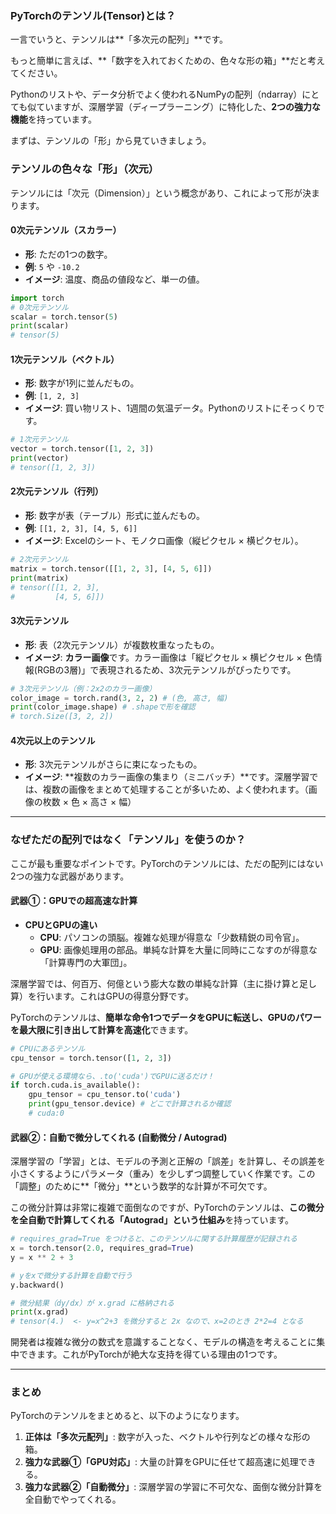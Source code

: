 

### PyTorchのテンソル(Tensor)とは？

一言でいうと、テンソルは**「多次元の配列」**です。

もっと簡単に言えば、**「数字を入れておくための、色々な形の箱」**だと考えてください。

Pythonのリストや、データ分析でよく使われるNumPyの配列（ndarray）にとても似ていますが、深層学習（ディープラーニング）に特化した、**2つの強力な機能**を持っています。

まずは、テンソルの「形」から見ていきましょう。

### テンソルの色々な「形」（次元）

テンソルには「次元（Dimension）」という概念があり、これによって形が決まります。

#### 0次元テンソル（スカラー）
- **形**: ただの1つの数字。
- **例**: `5` や `-10.2`
- **イメージ**: 温度、商品の値段など、単一の値。

```python
import torch
# 0次元テンソル
scalar = torch.tensor(5)
print(scalar)
# tensor(5)
```

#### 1次元テンソル（ベクトル）
- **形**: 数字が1列に並んだもの。
- **例**: `[1, 2, 3]`
- **イメージ**: 買い物リスト、1週間の気温データ。Pythonのリストにそっくりです。

```python
# 1次元テンソル
vector = torch.tensor([1, 2, 3])
print(vector)
# tensor([1, 2, 3])
```

#### 2次元テンソル（行列）
- **形**: 数字が表（テーブル）形式に並んだもの。
- **例**: `[[1, 2, 3], [4, 5, 6]]`
- **イメージ**: Excelのシート、モノクロ画像（縦ピクセル × 横ピクセル）。

```python
# 2次元テンソル
matrix = torch.tensor([[1, 2, 3], [4, 5, 6]])
print(matrix)
# tensor([[1, 2, 3],
#         [4, 5, 6]])
```

#### 3次元テンソル
- **形**: 表（2次元テンソル）が複数枚重なったもの。
- **イメージ**: **カラー画像**です。カラー画像は「縦ピクセル × 横ピクセル × 色情報(RGBの3層)」で表現されるため、3次元テンソルがぴったりです。

```python
# 3次元テンソル（例：2x2のカラー画像）
color_image = torch.rand(3, 2, 2) # (色, 高さ, 幅)
print(color_image.shape) # .shapeで形を確認
# torch.Size([3, 2, 2])
```

#### 4次元以上のテンソル
- **形**: 3次元テンソルがさらに束になったもの。
- **イメージ**: **複数のカラー画像の集まり（ミニバッチ）**です。深層学習では、複数の画像をまとめて処理することが多いため、よく使われます。（画像の枚数 × 色 × 高さ × 幅）

---

### なぜただの配列ではなく「テンソル」を使うのか？

ここが最も重要なポイントです。PyTorchのテンソルには、ただの配列にはない2つの強力な武器があります。

#### 武器①：GPUでの超高速な計算

- **CPUとGPUの違い**
    - **CPU**: パソコンの頭脳。複雑な処理が得意な「少数精鋭の司令官」。
    - **GPU**: 画像処理用の部品。単純な計算を大量に同時にこなすのが得意な「計算専門の大軍団」。

深層学習では、何百万、何億という膨大な数の単純な計算（主に掛け算と足し算）を行います。これはGPUの得意分野です。

PyTorchのテンソルは、**簡単な命令1つでデータをGPUに転送し、GPUのパワーを最大限に引き出して計算を高速化**できます。

```python
# CPUにあるテンソル
cpu_tensor = torch.tensor([1, 2, 3])

# GPUが使える環境なら、.to('cuda')でGPUに送るだけ！
if torch.cuda.is_available():
    gpu_tensor = cpu_tensor.to('cuda')
    print(gpu_tensor.device) # どこで計算されるか確認
    # cuda:0
```

#### 武器②：自動で微分してくれる (自動微分 / Autograd)

深層学習の「学習」とは、モデルの予測と正解の「誤差」を計算し、その誤差を小さくするようにパラメータ（重み）を少しずつ調整していく作業です。この「調整」のために**「微分」**という数学的な計算が不可欠です。

この微分計算は非常に複雑で面倒なのですが、PyTorchのテンソルは、**この微分を全自動で計算してくれる「Autograd」という仕組み**を持っています。

```python
# requires_grad=True をつけると、このテンソルに関する計算履歴が記録される
x = torch.tensor(2.0, requires_grad=True)
y = x ** 2 + 3

# yをxで微分する計算を自動で行う
y.backward()

# 微分結果（dy/dx）が x.grad に格納される
print(x.grad)
# tensor(4.)  <- y=x^2+3 を微分すると 2x なので、x=2のとき 2*2=4 となる
```
開発者は複雑な微分の数式を意識することなく、モデルの構造を考えることに集中できます。これがPyTorchが絶大な支持を得ている理由の1つです。

---

### まとめ

PyTorchのテンソルをまとめると、以下のようになります。

1.  **正体は「多次元配列」**: 数字が入った、ベクトルや行列などの様々な形の箱。
2.  **強力な武器①「GPU対応」**: 大量の計算をGPUに任せて超高速に処理できる。
3.  **強力な武器②「自動微分」**: 深層学習の学習に不可欠な、面倒な微分計算を全自動でやってくれる。

